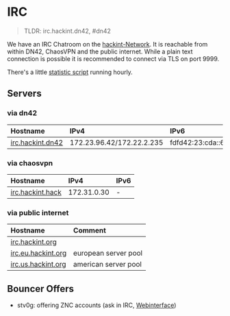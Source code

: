 # IRC
> TLDR: irc.hackint.dn42, #dn42

We have an IRC Chatroom on the [hackint-Network](http://www.hackint.org). It is reachable from within DN42, ChaosVPN and the public internet. While a plain text connection is possible it is recommended to connect via TLS on port 9999.

There's a little [statistic script](https://dev.0l.dn42/stats/) running hourly.


## Servers

### via dn42
| Hostname                                          | IPv4                       | IPv6         |
|:------------------------------------------------- |:-------------------------- |:------------ |
| [irc.hackint.dn42](irc://irc.hackint.dn42)        | 172.23.96.42/172.22.2.235               | fdfd42:23:cda::6667 |



### via chaosvpn
| Hostname                                          | IPv4                       | IPv6         |
|:------------------------------------------------- |:-------------------------- |:------------ |
| [irc.hackint.hack](irc://irc.hackint.hack) | 172.31.0.30 | - |

### via public internet
| Hostname                                          | Comment                    |
|:------------------------------------------------- |:-------------------------- |
| [irc.hackint.org](irc://irc.hackint.org)                                   |                            |
| [irc.eu.hackint.org](irc://irc.eu.hackint.org)                               | european server pool       |
| [irc.us.hackint.org](irc://irc.us.hackint.org)                                | american server pool       |


## Bouncer Offers

* stv0g: offering ZNC accounts (ask in IRC, [Webinterface](https://dev.0l.dn42/znc/))
